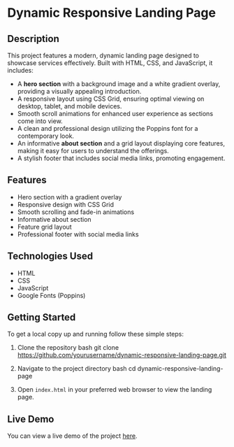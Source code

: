 # Dynamic Responsive Landing Page

## Description
This project features a modern, dynamic landing page designed to showcase services effectively. Built with HTML, CSS, and JavaScript, it includes:

- A **hero section** with a background image and a white gradient overlay, providing a visually appealing introduction.
- A responsive layout using CSS Grid, ensuring optimal viewing on desktop, tablet, and mobile devices.
- Smooth scroll animations for enhanced user experience as sections come into view.
- A clean and professional design utilizing the Poppins font for a contemporary look.
- An informative **about section** and a grid layout displaying core features, making it easy for users to understand the offerings.
- A stylish footer that includes social media links, promoting engagement.

## Features
- Hero section with a gradient overlay
- Responsive design with CSS Grid
- Smooth scrolling and fade-in animations
- Informative about section
- Feature grid layout
- Professional footer with social media links

## Technologies Used
- HTML
- CSS
- JavaScript
- Google Fonts (Poppins)

## Getting Started
To get a local copy up and running follow these simple steps:

1. Clone the repository
   bash
   git clone https://github.com/yourusername/dynamic-responsive-landing-page.git
   

2. Navigate to the project directory
   bash
   cd dynamic-responsive-landing-page
   

3. Open `index.html` in your preferred web browser to view the landing page.

## Live Demo
You can view a live demo of the project [here](insert_your_live_demo_link).
